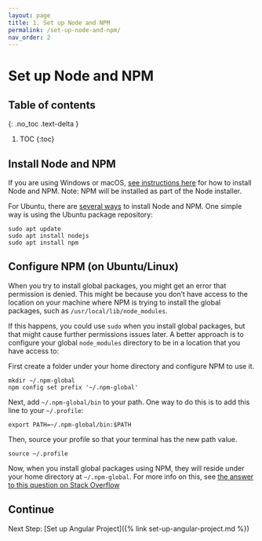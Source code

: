 ```yaml
---
layout: page
title: 1. Set up Node and NPM
permalink: /set-up-node-and-npm/
nav_order: 2
---
```


# Set up Node and NPM

## Table of contents
{: .no_toc .text-delta }

1. TOC
{:toc}

## Install Node and NPM
If you are using Windows or macOS, [see instructions here](https://nodejs.org/en/) for how to install Node and NPM.  Note: NPM will be installed as part of the Node installer.

For Ubuntu, there are [several ways](https://www.digitalocean.com/community/tutorials/how-to-install-node-js-on-ubuntu-20-04) to install Node and NPM. One simple way is using the Ubuntu package repository:

```
sudo apt update
sudo apt install nodejs
sudo apt install npm
```

## Configure NPM (on Ubuntu/Linux)
When you try to install global packages, you might get an error that permission is denied. This might be because you don’t have access to the location on your machine where NPM is trying to install the global packages, such as `/usr/local/lib/node_modules`.

If this happens, you could use `sudo` when you install global packages, but that might cause further permissions issues later. A better approach is to configure your global `node_modules` directory to be in a location that you have access to:

First create a folder under your home directory and configure NPM to use it.

```
mkdir ~/.npm-global
npm config set prefix '~/.npm-global'
```

Next, add `~/.npm-global/bin` to your path. One way to do this is to add this line to your `~/.profile`:

```
export PATH=~/.npm-global/bin:$PATH
```

Then, source your profile so that your terminal has the new path value.

```
source ~/.profile
```

Now, when you install global packages using NPM, they will reside under your home directory at `~/.npm-global`. For more info on this, see [the answer to this question on Stack Overflow](https://stackoverflow.com/questions/33725639/npm-install-g-less-does-not-work-eacces-permission-denied)

## Continue

Next Step: [Set up Angular Project]({% link set-up-angular-project.md %})
